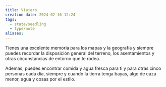```yaml
---
title: Viajero
creation date: 2024-02-16 12:24
tags:
  - state/seedling
  - type/note
aliases:
---
```

Tienes una excelente memoria para los mapas y la geografía y siempre puedes recordar la disposición general del terreno, los asentamientos y otras circunstancias de entorno que te rodea. 

Además, puedes encontrar comida y agua fresca para ti y para otras cinco personas cada día, siempre y cuando la tierra tenga bayas, algo de caza menor, agua y cosas por el estilo.
